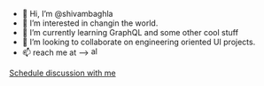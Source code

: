 - 👋 Hi, I’m @shivambaghla
- 👀 I’m interested in changin the world.
- 🌱 I’m currently learning GraphQL and some other cool stuff
- 💞️ I’m looking to collaborate on engineering oriented UI projects.
- 📫 reach me at --> [<img alt="alt_text" width="16px" src="https://content.linkedin.com/content/dam/me/business/en-us/amp/brand-site/v2/bg/LI-Bug.svg.original.svg" />](https://www.linkedin.com/in/shivam-baghla/)

<a href="https://calendly.com/shivambaghla" target="_blank">Schedule discussion with me</a>
